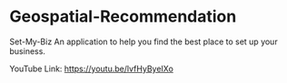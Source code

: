 # Geospatial-Recommendation

Set-My-Biz
An application to help you find the best place to set up your business.

YouTube Link: https://youtu.be/lvfHyByeIXo
